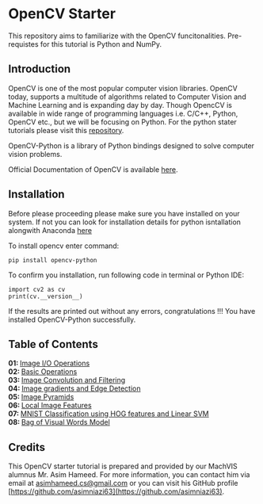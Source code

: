 # OpenCV Starter

This repository aims to familiarize with the OpenCV funcitonalities. Pre-requistes for this tutorial is Python and NumPy.

## Introduction

OpenCV is one of the most popular computer vision libraries. OpenCV today, supports a multitude of algorithms related to Computer Vision and Machine Learning and is expanding day by day. Though OpencCV is available in wide range of programming languages i.e. C/C++, Python, OpenCV etc., but we will be focusing on Python. For the python stater tutorials please visit this [repository](https://github.com/visionatseecs/python-starter).

OpenCV-Python is a library of Python bindings designed to solve computer vision problems.

Official Documentation of OpenCV is available [here](https://docs.opencv.org/).

## Installation

Before please proceeding please make sure you have installed on your system. If not you can look for installation details for python isntallation alongwith Anaconda [here](https://github.com/visionatseecs/python-starter/blob/main/01%20-%20Introduction%20and%20Installation/installation.ipynb)

To install opencv enter command:
```
pip install opencv-python
```

To confirm you installation, run following code in terminal or Python IDE:

```
import cv2 as cv
print(cv.__version__)
```

If the results are printed out without any errors, congratulations !!! You have installed OpenCV-Python successfully.

## Table of Contents
<b>01: </b> [Image I/O Operations](././01.ipynb) <br>
<b>02: </b> [Basic Operations](././02.ipynb)<br>
<b>03: </b> [Image Convolution and Filtering](././03.ipynb) <br>
<b>04: </b> [Image gradients and Edge Detection](././04.ipynb) <br>
<b>05: </b> [Image Pyramids](././05.ipynb) <br>
<b>06: </b> [Local Image Features](././06.ipynb) <br>
<b>07: </b> [MNIST Classification using HOG features and Linear SVM](././07.ipynb) <br>
<b>08: </b> [Bag of Visual Words Model](././08.ipynb) <br>

## Credits
This OpenCV starter tutorial is prepared and provided by our MachVIS alumnus Mr. Asim Hameed. For more information, you can contact him via email at [asimhameed.cs@gmail.com](asimhameed.cs@gmail.com) or you can visit his GitHub profile [https://github.com/asimniazi63](https://github.com/asimniazi63).